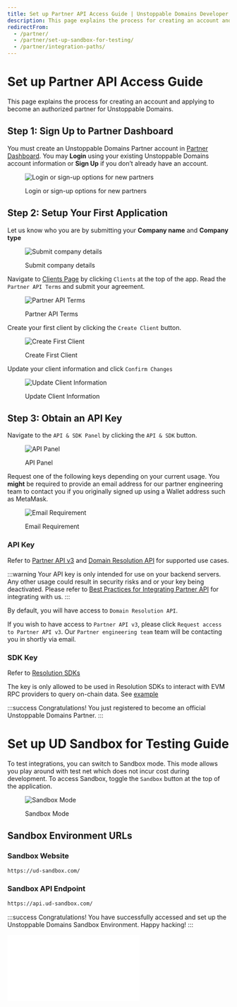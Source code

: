 ```yaml
---
title: Set up Partner API Access Guide | Unstoppable Domains Developer Portal
description: This page explains the process for creating an account and applying to become an authorized partner for Unstoppable Domains.
redirectFrom:
  - /partner/
  - /partner/set-up-sandbox-for-testing/
  - /partner/integration-paths/
---
```


# Set up Partner API Access Guide

This page explains the process for creating an account and applying to become an authorized partner for Unstoppable Domains.

## Step 1: Sign Up to Partner Dashboard

You must create an Unstoppable Domains Partner account in [Partner Dashboard](https://dashboard.auth.unstoppabledomains.com). You may **Login** using your existing Unstoppable Domains account information or **Sign Up** if you don’t already have an account.

<figure>

![Login or sign-up options for new partners](/images/partner-signup.png "#width=60%;")

<figcaption>Login or sign-up options for new partners</figcaption>
</figure>


## Step 2: Setup Your First Application

Let us know who you are by submitting your **Company name** and **Company type**

<figure>

![Submit company details](/images/submit-company-name.png "#width=60%;")

<figcaption>Submit company details</figcaption>
</figure>

Navigate to [Clients Page](https://dashboard.auth.unstoppabledomains.com/clients) by clicking `Clients` at the top of the app. Read the `Partner API Terms` and submit your agreement.

<figure>

![Partner API Terms](/images/dashboard-client-page.png "#width=90%;")

<figcaption>Partner API Terms</figcaption>
</figure>

Create your first client by clicking the `Create Client` button.

<figure>

![Create First Client](/images/dashboard-empty-client-page.png "#width=80%;")

<figcaption>Create First Client</figcaption>
</figure>

Update your client information and click `Confirm Changes`

<figure>

![Update Client Information](/images/dashboard-update-client-info.png "#width=80%;")

<figcaption>Update Client Information</figcaption>
</figure>

## Step 3: Obtain an API Key

Navigate to the `API & SDK Panel` by clicking the `API & SDK` button.

<figure>

![API Panel](/images/dashboard-api-pannel.png "#width=80%;")

<figcaption>API Panel</figcaption>
</figure>

Request one of the following keys depending on your current usage. You **might** be required to provide an email address for our partner engineering team to contact you if you originally signed up using a Wallet address such as MetaMask.

<figure>

![Email Requirement](/images/dashboard-email-requirement.png "#width=80%;")

<figcaption>Email Requirement</figcaption>
</figure>

### API Key
Refer to [Partner API v3](https://docs.unstoppabledomains.com/openapi/partner/latest/) and [Domain Resolution API](https://docs.unstoppabledomains.com/openapi/resolution/) for supported use cases.

:::warning
Your API key is only intended for use on your backend servers. Any other usage could result in security risks and or your key being deactivated. Please refer to [Best Practices for Integrating Partner API](https://docs.unstoppabledomains.com/domain-distribution-and-management/guides/best-practices/#dont-use-your-secrets-in-the-frontend) for integrating with us.
:::

By default, you will have access to `Domain Resolution API`.

If you wish to have access to `Partner API v3`, please click `Request access to Partner API v3`. Our `Partner engineering team` team will be contacting you in shortly via email.


### SDK Key
Refer to [Resolution SDKs](https://docs.unstoppabledomains.com/resolution/sdks-and-libraries/overview/)

The key is only allowed to be used in Resolution SDKs to interact with EVM RPC providers to query on-chain data. See [example](https://docs.unstoppabledomains.com/resolution/sdks-and-libraries/javascript/#initialize-with-unstoppable-domains-uns-proxy-provider)

:::success Congratulations!
You just registered to become an official Unstoppable Domains Partner.
:::

# Set up UD Sandbox for Testing Guide

To test integrations, you can switch to Sandbox mode. This mode allows you play around with test net which does not incur cost during development. To access Sandbox, toggle the `Sandbox` button at the top of the application.

<figure>

![Sandbox Mode](/images/dashboard-sandbox-button.png "#width=90%;")

<figcaption>Sandbox Mode</figcaption>
</figure>


## Sandbox Environment URLs

### Sandbox Website

```bash
https://ud-sandbox.com/
```

### Sandbox API Endpoint

```bash
https://api.ud-sandbox.com/
```

:::success Congratulations!
You have successfully accessed and set up the Unstoppable Domains Sandbox Environment. Happy hacking!
:::


<embed src="/snippets/_partner-survey-embed.md" />
